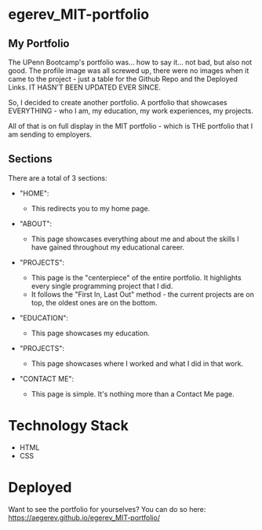 # egerev_MIT-portfolio

## My Portfolio
The UPenn Bootcamp's portfolio was... how to say it... not bad, but also not good. The profile image was all screwed up, there were no images when it came to the project - just a table for the Github Repo and the Deployed Links. IT HASN'T BEEN UPDATED EVER SINCE.

So, I decided to create another portfolio. A portfolio that showcases EVERYTHING - who I am, my education, my work experiences, my projects. 

All of that is on full display in the MIT portfolio - which is THE portfolio that I am sending to employers.

## Sections
There are a total of 3 sections:

* "HOME":
    * This redirects you to my home page.

* "ABOUT":
    * This page showcases everything about me and about the skills I have gained throughout my educational career. 

* "PROJECTS":
    * This page is the "centerpiece" of the entire portfolio. It highlights every single programming project that I did.
    * It follows the "First In, Last Out" method - the current projects are on top, the oldest ones are on the bottom.

* "EDUCATION":
    * This page showcases my education.

* "PROJECTS":
    * This page showcases where I worked and what I did in that work.

* "CONTACT ME":
    * This page is simple. It's nothing more than a Contact Me page.

# Technology Stack
* HTML
* CSS

# Deployed
Want to see the portfolio for yourselves? You can do so here: https://aegerev.github.io/egerev_MIT-portfolio/